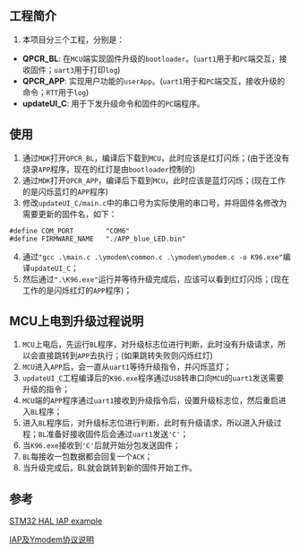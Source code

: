 ## **工程简介**
1. 本项目分三个工程，分别是：
 - **QPCR_BL**: 在`MCU`端实现固件升级的`bootloader`。(`uart1`用于和`PC`端交互，接收固件；`uart3`用于打印`log`)
 - **QPCR_APP**:    实现用户功能的`userApp`。(`uart1`用于和`PC`端交互，接收升级的命令；`RTT`用于`log`)
 - **updateUI_C**:  用于下发升级命令和固件的`PC`端程序。

## **使用**
1. 通过`MDK`打开`QPCR_BL`，编译后下载到`MCU`，此时应该是红灯闪烁；(由于还没有烧录`APP`程序，现在的红灯是由`bootloader`控制的)
2. 通过`MDK`打开`QPCR_APP`，编译后下载到`MCU`，此时应该是蓝灯闪烁；(现在工作的是闪烁蓝灯的`APP`程序)
3. 修改`updateUI_C/main.c`中的串口号为实际使用的串口号，并将固件名修改为需要更新的固件名，如下：
```
#define COM_PORT        "COM6"
#define FIRMWARE_NAME   "./APP_blue_LED.bin"
```
4. 通过`"gcc .\main.c .\ymodem\common.c .\ymodem\ymodem.c -o K96.exe"`编译`updateUI_C`；
5. 然后通过`".\K96.exe"`运行并等待升级完成后，应该可以看到红灯闪烁；(现在工作的是闪烁红灯的`APP`程序)；

## **MCU上电到升级过程说明**
1. `MCU`上电后，先运行`BL`程序，对升级标志位进行判断，此时没有升级请求，所以会直接跳转到`APP`去执行；(如果跳转失败则闪烁红灯)
2. `MCU`进入`APP`后，会一直从`uart1`等待升级指令，并闪烁蓝灯；
3. `updateUI_C`工程编译后的`K96.exe`程序通过`USB`转串口向`MCU`的`uart1`发送需要升级的指令；
4. `MCU`端的`APP`程序通过`uart1`接收到升级指令后，设置升级标志位，然后重启进入`BL`程序；
5. 进入`BL`程序后，对升级标志位进行判断，此时有升级请求，所以进入升级过程；`BL`准备好接收固件后会通过`uart1`发送`'C'`；
6. 当`K96.exe`接收到`'C'`后就开始分包发送固件；
7. `BL`每接收一包数据都会回复一个`ACK`；
8. 当升级完成后，BL就会跳转到新的固件开始工作。

## **参考**
[STM32 HAL IAP example](https://www.st.com/content/my_st_com/en/products/embedded-software/mcu-mpu-embedded-software/stm32-embedded-software/stm32cube-expansion-packages/x-cube-iap-usart.license=1672305361911.product=X-CUBE-IAP-USART.version=1.0.0.html)

[IAP及Ymodem协议说明](https://blog.csdn.net/qq_29506411/article/details/127795239?spm=1001.2014.3001.5502)